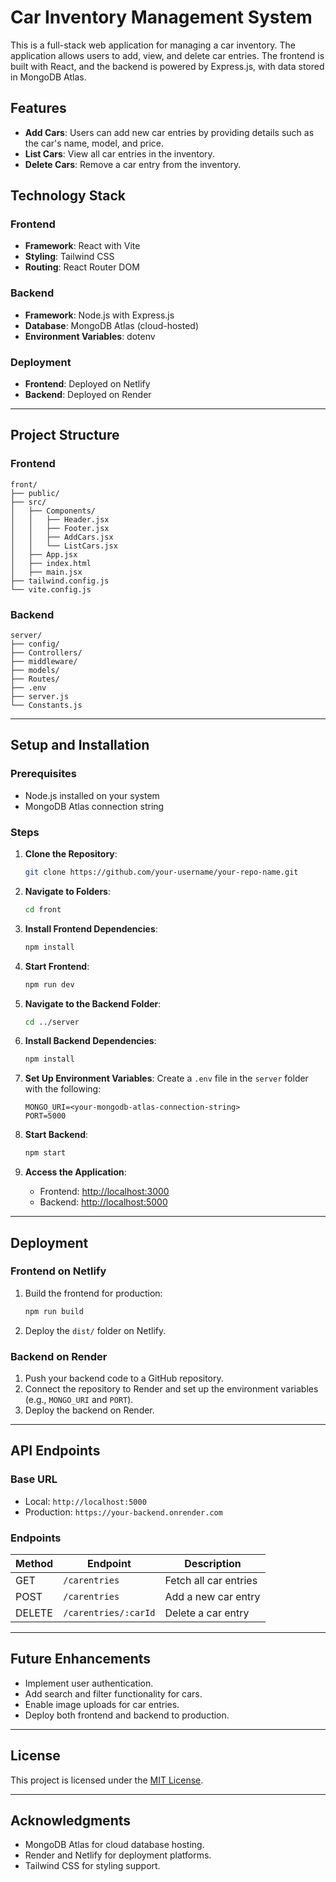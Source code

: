 # Car Inventory Management System

This is a full-stack web application for managing a car inventory. The application allows users to add, view, and delete car entries. The frontend is built with React, and the backend is powered by Express.js, with data stored in MongoDB Atlas.

## Features
- **Add Cars**: Users can add new car entries by providing details such as the car's name, model, and price.
- **List Cars**: View all car entries in the inventory.
- **Delete Cars**: Remove a car entry from the inventory.

## Technology Stack

### Frontend
- **Framework**: React with Vite
- **Styling**: Tailwind CSS
- **Routing**: React Router DOM

### Backend
- **Framework**: Node.js with Express.js
- **Database**: MongoDB Atlas (cloud-hosted)
- **Environment Variables**: dotenv

### Deployment
- **Frontend**: Deployed on Netlify
- **Backend**: Deployed on Render

---

## Project Structure

### Frontend
```plaintext
front/
├── public/
├── src/
│   ├── Components/
│   │   ├── Header.jsx
│   │   ├── Footer.jsx
│   │   ├── AddCars.jsx
│   │   └── ListCars.jsx
│   ├── App.jsx
│   ├── index.html
│   ├── main.jsx
├── tailwind.config.js
└── vite.config.js
```

### Backend
```plaintext
server/
├── config/
├── Controllers/
├── middleware/
├── models/
├── Routes/
├── .env
├── server.js
└── Constants.js
```

---

## Setup and Installation

### Prerequisites
- Node.js installed on your system
- MongoDB Atlas connection string

### Steps
1. **Clone the Repository**:
   ```bash
   git clone https://github.com/your-username/your-repo-name.git
   ```

2. **Navigate to Folders**:
   ```bash
   cd front
   ```

3. **Install Frontend Dependencies**:
   ```bash
   npm install
   ```

4. **Start Frontend**:
   ```bash
   npm run dev
   ```

5. **Navigate to the Backend Folder**:
   ```bash
   cd ../server
   ```

6. **Install Backend Dependencies**:
   ```bash
   npm install
   ```

7. **Set Up Environment Variables**:
   Create a `.env` file in the `server` folder with the following:
   ```plaintext
   MONGO_URI=<your-mongodb-atlas-connection-string>
   PORT=5000
   ```

8. **Start Backend**:
   ```bash
   npm start
   ```

9. **Access the Application**:
   - Frontend: [http://localhost:3000](http://localhost:3000)
   - Backend: [http://localhost:5000](http://localhost:5000)

---

## Deployment

### Frontend on Netlify
1. Build the frontend for production:
   ```bash
   npm run build
   ```
2. Deploy the `dist/` folder on Netlify.

### Backend on Render
1. Push your backend code to a GitHub repository.
2. Connect the repository to Render and set up the environment variables (e.g., `MONGO_URI` and `PORT`).
3. Deploy the backend on Render.

---

## API Endpoints

### Base URL
- Local: `http://localhost:5000`
- Production: `https://your-backend.onrender.com`

### Endpoints
| Method | Endpoint               | Description              |
|--------|------------------------|--------------------------|
| GET    | `/carentries`          | Fetch all car entries    |
| POST   | `/carentries`          | Add a new car entry      |
| DELETE | `/carentries/:carId`   | Delete a car entry       |

---

## Future Enhancements
- Implement user authentication.
- Add search and filter functionality for cars.
- Enable image uploads for car entries.
- Deploy both frontend and backend to production.

---

## License
This project is licensed under the [MIT License](LICENSE).

---

## Acknowledgments
- MongoDB Atlas for cloud database hosting.
- Render and Netlify for deployment platforms.
- Tailwind CSS for styling support.

